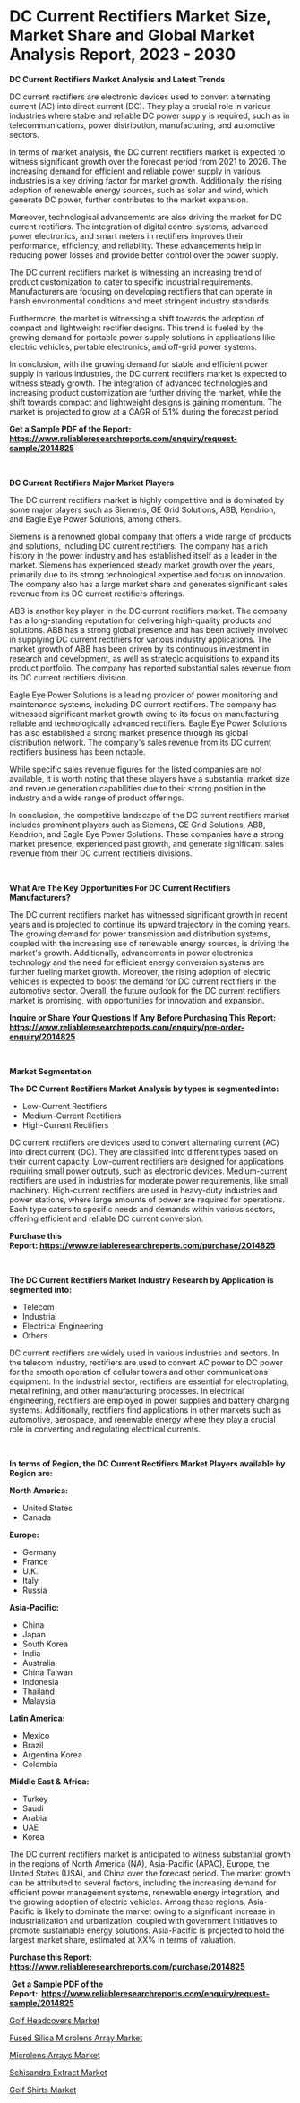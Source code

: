 <p><h1>DC Current Rectifiers Market Size, Market Share and Global Market Analysis Report, 2023 - 2030</h1></p><p><strong>DC Current Rectifiers Market Analysis and Latest Trends</strong></p>
<p><p>DC current rectifiers are electronic devices used to convert alternating current (AC) into direct current (DC). They play a crucial role in various industries where stable and reliable DC power supply is required, such as in telecommunications, power distribution, manufacturing, and automotive sectors.</p><p>In terms of market analysis, the DC current rectifiers market is expected to witness significant growth over the forecast period from 2021 to 2026. The increasing demand for efficient and reliable power supply in various industries is a key driving factor for market growth. Additionally, the rising adoption of renewable energy sources, such as solar and wind, which generate DC power, further contributes to the market expansion.</p><p>Moreover, technological advancements are also driving the market for DC current rectifiers. The integration of digital control systems, advanced power electronics, and smart meters in rectifiers improves their performance, efficiency, and reliability. These advancements help in reducing power losses and provide better control over the power supply.</p><p>The DC current rectifiers market is witnessing an increasing trend of product customization to cater to specific industrial requirements. Manufacturers are focusing on developing rectifiers that can operate in harsh environmental conditions and meet stringent industry standards.</p><p>Furthermore, the market is witnessing a shift towards the adoption of compact and lightweight rectifier designs. This trend is fueled by the growing demand for portable power supply solutions in applications like electric vehicles, portable electronics, and off-grid power systems.</p><p>In conclusion, with the growing demand for stable and efficient power supply in various industries, the DC current rectifiers market is expected to witness steady growth. The integration of advanced technologies and increasing product customization are further driving the market, while the shift towards compact and lightweight designs is gaining momentum. The market is projected to grow at a CAGR of 5.1% during the forecast period.</p></p>
<p><strong>Get a Sample PDF of the Report:&nbsp; <a href="https://www.reliableresearchreports.com/enquiry/request-sample/2014825">https://www.reliableresearchreports.com/enquiry/request-sample/2014825</a></strong></p>
<p>&nbsp;</p>
<p><strong>DC Current Rectifiers Major Market Players</strong></p>
<p><p>The DC current rectifiers market is highly competitive and is dominated by some major players such as Siemens, GE Grid Solutions, ABB, Kendrion, and Eagle Eye Power Solutions, among others.</p><p>Siemens is a renowned global company that offers a wide range of products and solutions, including DC current rectifiers. The company has a rich history in the power industry and has established itself as a leader in the market. Siemens has experienced steady market growth over the years, primarily due to its strong technological expertise and focus on innovation. The company also has a large market share and generates significant sales revenue from its DC current rectifiers offerings.</p><p>ABB is another key player in the DC current rectifiers market. The company has a long-standing reputation for delivering high-quality products and solutions. ABB has a strong global presence and has been actively involved in supplying DC current rectifiers for various industry applications. The market growth of ABB has been driven by its continuous investment in research and development, as well as strategic acquisitions to expand its product portfolio. The company has reported substantial sales revenue from its DC current rectifiers division.</p><p>Eagle Eye Power Solutions is a leading provider of power monitoring and maintenance systems, including DC current rectifiers. The company has witnessed significant market growth owing to its focus on manufacturing reliable and technologically advanced rectifiers. Eagle Eye Power Solutions has also established a strong market presence through its global distribution network. The company's sales revenue from its DC current rectifiers business has been notable.</p><p>While specific sales revenue figures for the listed companies are not available, it is worth noting that these players have a substantial market size and revenue generation capabilities due to their strong position in the industry and a wide range of product offerings.</p><p>In conclusion, the competitive landscape of the DC current rectifiers market includes prominent players such as Siemens, GE Grid Solutions, ABB, Kendrion, and Eagle Eye Power Solutions. These companies have a strong market presence, experienced past growth, and generate significant sales revenue from their DC current rectifiers divisions.</p></p>
<p>&nbsp;</p>
<p><strong>What Are The Key Opportunities For DC Current Rectifiers Manufacturers?</strong></p>
<p><p>The DC current rectifiers market has witnessed significant growth in recent years and is projected to continue its upward trajectory in the coming years. The growing demand for power transmission and distribution systems, coupled with the increasing use of renewable energy sources, is driving the market's growth. Additionally, advancements in power electronics technology and the need for efficient energy conversion systems are further fueling market growth. Moreover, the rising adoption of electric vehicles is expected to boost the demand for DC current rectifiers in the automotive sector. Overall, the future outlook for the DC current rectifiers market is promising, with opportunities for innovation and expansion.</p></p>
<p><strong>Inquire or Share Your Questions If Any Before Purchasing This Report: <a href="https://www.reliableresearchreports.com/enquiry/pre-order-enquiry/2014825">https://www.reliableresearchreports.com/enquiry/pre-order-enquiry/2014825</a></strong></p>
<p>&nbsp;</p>
<p><strong>Market Segmentation</strong></p>
<p><strong>The DC Current Rectifiers Market Analysis by types is segmented into:</strong></p>
<p><ul><li>Low-Current Rectifiers</li><li>Medium-Current Rectifiers</li><li>High-Current Rectifiers</li></ul></p>
<p><p>DC current rectifiers are devices used to convert alternating current (AC) into direct current (DC). They are classified into different types based on their current capacity. Low-current rectifiers are designed for applications requiring small power outputs, such as electronic devices. Medium-current rectifiers are used in industries for moderate power requirements, like small machinery. High-current rectifiers are used in heavy-duty industries and power stations, where large amounts of power are required for operations. Each type caters to specific needs and demands within various sectors, offering efficient and reliable DC current conversion.</p></p>
<p><strong>Purchase this Report:&nbsp;<a href="https://www.reliableresearchreports.com/purchase/2014825">https://www.reliableresearchreports.com/purchase/2014825</a></strong></p>
<p>&nbsp;</p>
<p><strong>The DC Current Rectifiers Market Industry Research by Application is segmented into:</strong></p>
<p><ul><li>Telecom</li><li>Industrial</li><li>Electrical Engineering</li><li>Others</li></ul></p>
<p><p>DC current rectifiers are widely used in various industries and sectors. In the telecom industry, rectifiers are used to convert AC power to DC power for the smooth operation of cellular towers and other communications equipment. In the industrial sector, rectifiers are essential for electroplating, metal refining, and other manufacturing processes. In electrical engineering, rectifiers are employed in power supplies and battery charging systems. Additionally, rectifiers find applications in other markets such as automotive, aerospace, and renewable energy where they play a crucial role in converting and regulating electrical currents.</p></p>
<p>&nbsp;</p>
<p><strong>In terms of Region, the DC Current Rectifiers Market Players available by Region are:</strong></p>
<p>
    <p> <strong> North America: </strong>
        <ul>
            <li>United States</li>
            <li>Canada</li>
        </ul>
        </p> 
    <p> <strong> Europe: </strong>
        <ul>
            <li>Germany</li>
            <li>France</li>
            <li>U.K.</li>
            <li>Italy</li>
            <li>Russia</li>
        </ul>
        </p> 
    <p> <strong> Asia-Pacific: </strong>
        <ul>
            <li>China</li>
            <li>Japan</li>
            <li>South Korea</li>
            <li>India</li>
            <li>Australia</li>
            <li>China Taiwan</li>
            <li>Indonesia</li>
            <li>Thailand</li>
            <li>Malaysia</li>
        </ul>
        </p> 
    <p> <strong> Latin America: </strong>
        <ul>
            <li>Mexico</li>
            <li>Brazil</li>
            <li>Argentina Korea</li>
            <li>Colombia</li>
        </ul>
        </p> 
    <p> <strong> Middle East & Africa: </strong>
        <ul>
            <li>Turkey</li>
            <li>Saudi</li>
            <li>Arabia</li>
            <li>UAE</li>
            <li>Korea</li>
        </ul>
    </p>
    </p>
<p><p>The DC current rectifiers market is anticipated to witness substantial growth in the regions of North America (NA), Asia-Pacific (APAC), Europe, the United States (USA), and China over the forecast period. The market growth can be attributed to several factors, including the increasing demand for efficient power management systems, renewable energy integration, and the growing adoption of electric vehicles. Among these regions, Asia-Pacific is likely to dominate the market owing to a significant increase in industrialization and urbanization, coupled with government initiatives to promote sustainable energy solutions. Asia-Pacific is projected to hold the largest market share, estimated at XX% in terms of valuation.</p></p>
<p><strong>Purchase this Report: <a href="https://www.reliableresearchreports.com/purchase/2014825">https://www.reliableresearchreports.com/purchase/2014825</a></strong></p>
<p>&nbsp;<strong>Get a Sample PDF of the Report:&nbsp;&nbsp;<a href="https://www.reliableresearchreports.com/enquiry/request-sample/2014825">https://www.reliableresearchreports.com/enquiry/request-sample/2014825</a></strong></p>
<p><strong></strong></p>
<p><p><a href="https://www.linkedin.com/pulse/golf-headcovers-market-size-2023-2030-global-industrial-cm2jf/">Golf Headcovers Market</a></p><p><a href="https://github.com/mahnoor2003/Market-Research-Report-List-1/blob/main/fused-silica-microlens-array-market.md">Fused Silica Microlens Array Market</a></p><p><a href="https://github.com/abdelrhmankishk22/Market-Research-Report-List-1/blob/main/microlens-arrays-market.md">Microlens Arrays Market</a></p><p><a href="https://medium.com/@slanecode210/decoding-schisandra-extract-market-metrics-market-share-trends-and-growth-patterns-6f3b17384060">Schisandra Extract Market</a></p><p><a href="https://www.linkedin.com/pulse/golf-shirts-market-challenges-opportunities-growth-drivers-ug0qf/">Golf Shirts Market</a></p></p>